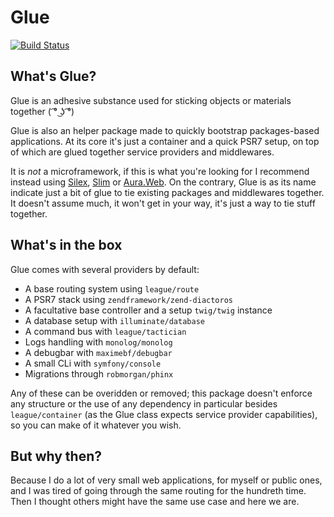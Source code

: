# Glue
[![Build Status](https://travis-ci.org/madewithlove/glue.svg)](https://travis-ci.org/madewithlove/glue)

## What's Glue?

Glue is an adhesive substance used for sticking objects or materials together ( ͡° ͜ʖ ͡°)

Glue is also an helper package made to quickly bootstrap packages-based applications. At its core it's just a container and a quick PSR7 setup, on top of which are glued together service providers and middlewares.

It is _not_ a microframework, if this is what you're looking for I recommend instead using [Silex], [Slim] or [Aura.Web].
On the contrary, Glue is as its name indicate just a bit of glue to tie existing packages and middlewares together.
It doesn't assume much, it won't get in your way, it's just a way to tie stuff together.

## What's in the box

Glue comes with several providers by default:
- A base routing system using `league/route`
- A PSR7 stack using `zendframework/zend-diactoros`
- A facultative base controller and a setup `twig/twig` instance
- A database setup with `illuminate/database`
- A command bus with `league/tactician`
- Logs handling with `monolog/monolog`
- A debugbar with `maximebf/debugbar`
- A small CLi with `symfony/console`
- Migrations through `robmorgan/phinx`

Any of these can be overidden or removed; this package doesn't enforce any structure or the use of any dependency in particular besides `league/container` (as the Glue class expects service provider capabilities), so you can make of it whatever you wish.

## But why then?

Because I do a lot of very small web applications, for myself or public ones, and I was tired of going through the same routing for the hundreth time. Then I thought others might have the same use case and here we are.

[Silex]: http://silex.sensiolabs.org/
[Slim]: http://www.slimframework.com/
[Aura.Web]: http://auraphp.com/
